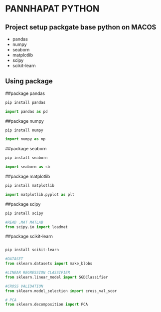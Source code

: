 # PANNHAPAT PYTHON 

## Project setup packgate base python on MACOS
* pandas
* numpy
* seaborn
* matplotlib
* scipy
* scikit-learn


## Using package 

##package pandas

```py
pip install pandas

import pandas as pd

```

##package numpy

```py
pip install numpy

import numpy as np

```

##package seaborn

```py
pip install seaborn

import seaborn as sb

```

##package matplotlib

```py
pip install matplotlib

import matplotlib.pyplot as plt 

```

##package scipy

```py
pip install scipy

#READ .MAT MATLAB
from scipy.io import loadmat

```

##package scikit-learn

```py

pip install scikit-learn

#DATASET
from sklearn.datasets import make_blobs

#LINEAR REGRESSION CLASSIFIER
from sklearn.linear_model import SGDClassifier

#CROSS VALIDATION
from sklearn.model_selection import cross_val_scor

# PCA
from sklearn.decomposition import PCA

```

